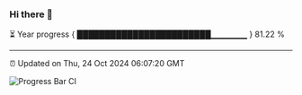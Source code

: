 ### Hi there 👋

⏳ Year progress { ████████████████████████▁▁▁▁▁▁ } 81.22 %

---

⏰ Updated on Thu, 24 Oct 2024 06:07:20 GMT

![Progress Bar CI](https://github.com/liununu/liununu/workflows/Progress%20Bar%20CI/badge.svg)
